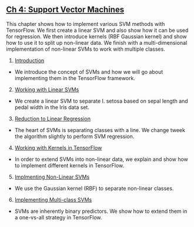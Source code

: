 ## [Ch 4: Support Vector Machines](#ch-4-support-vector-machines)

This chapter shows how to implement various SVM methods with TensorFlow.  We first create a linear SVM and also show how it can be used for regression.  We then introduce kernels (RBF Gaussian kernel) and show how to use it to split up non-linear data. We finish with a multi-dimensional implementation of non-linear SVMs to work with multiple classes.

 1. [Introduction](01_Introduction)
  * We introduce the concept of SVMs and how we will go about implementing them in the TensorFlow framework.
 2. [Working with Linear SVMs](02_Working_with_Linear_SVMs)
  * We create a linear SVM to separate I. setosa based on sepal length and pedal width in the Iris data set.
 3. [Reduction to Linear Regression](03_Reduction_to_Linear_Regression)
  * The heart of SVMs is separating classes with a line.  We change tweek the algorithm slightly to perform SVM regression.
 4. [Working with Kernels in TensorFlow](04_Working_with_Kernels)
  * In order to extend SVMs into non-linear data, we explain and show how to implement different kernels in TensorFlow.
 5. [Implmenting Non-Linear SVMs](05_Implementing_Nonlinear_SVMs)
  * We use the Gaussian kernel (RBF) to separate non-linear classes.
 6. [Implementing Multi-class SVMs](06_Implementing_Multiclass_SVMs)
  * SVMs are inherently binary predictors.  We show how to extend them in a one-vs-all strategy in TensorFlow.

